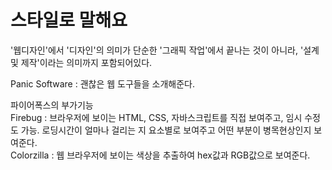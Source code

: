 # 스타일로 말해요

<p>'웹디자인'에서 '디자인'의 의미가 단순한 '그래픽 작업'에서 끝나는 것이 아니라, '설계 및 제작'이라는 의미까지 포함되어있다.</p>

<p>Panic Software : 괜찮은 웹 도구들을 소개해준다.</p>


<p>파이어폭스의 부가기능<br>
Firebug : 브라우저에 보이는 HTML, CSS, 자바스크립트를 직접 보여주고, 임시 수정도 가능. 로딩시간이 얼마나 걸리는 지 요소별로 보여주고 어떤 부분이 병목현상인지 보여준다.<br>
Colorzilla : 웹 브라우저에 보이는 색상을 추출하여 hex값과 RGB값으로 보여준다.</p>
